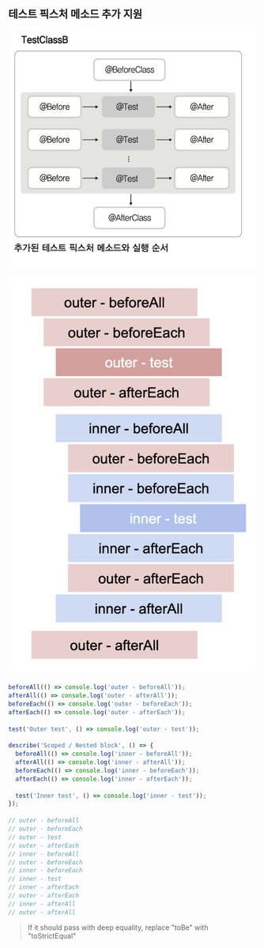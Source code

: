 ## 테스트 픽스처 메소드 추가 지원

!['JUnit3 Fixture'](../assets/fixture.png)

!['Jest Fixture'](../assets/jestfixture.png)

```js
beforeAll(() => console.log('outer - beforeAll'));
afterAll(() => console.log('outer - afterAll'));
beforeEach(() => console.log('outer - beforeEach'));
afterEach(() => console.log('outer - afterEach'));

test('Outer test', () => console.log('outer - test'));

describe('Scoped / Nested block', () => {
  beforeAll(() => console.log('inner - beforeAll'));
  afterAll(() => console.log('inner - afterAll'));
  beforeEach(() => console.log('inner - beforeEach'));
  afterEach(() => console.log('inner - afterEach'));

  test('Inner test', () => console.log('inner - test'));
});

// outer - beforeAll
// outer - beforeEach
// outer - test
// outer - afterEach
// inner - beforeAll
// outer - beforeEach
// inner - beforeEach
// inner - test
// inner - afterEach
// outer - afterEach
// inner - afterAll
// outer - afterAll
```

> If it should pass with deep equality, replace "toBe" with "toStrictEqual"
